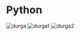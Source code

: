 # Python
![durga](https://user-images.githubusercontent.com/113798160/192866808-1989c437-06e1-4df5-b8a7-60b42a91e538.jpg)
![durga1](https://user-images.githubusercontent.com/113798160/192866817-47356bb7-079b-4051-994c-1a4e4c559341.jpg)
![durga2](https://user-images.githubusercontent.com/113798160/192866825-b5d12542-2bc7-4d64-ab36-995a875be3a4.jpg)
